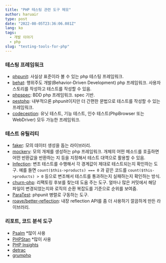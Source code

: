 ```yaml
---
title: "PHP 테스팅 관련 도구 메모"
author: haruair
type: post
date: "2022-08-05T23:36:06.081Z"
lang: ko
tags:
  - 개발 이야기
  - php
slug: "testing-tools-for-php"
---
```


### 테스팅 프레임워크

- [phpunit](https://phpunit.de/): 사실상 표준이라 볼 수 있는 php 테스팅 프레임워크.
- [behat](https://docs.behat.org/en/latest/index.html): 행위주도 개발(Behavior-Driven Development) php 프레임워크. 사용자 스토리를 작성하고 테스트를 작성할 수 있음.
- [phpspec](http://phpspec.net/en/stable/): BDD php 프레임워크. spec 기반.
- [pestphp](https://pestphp.com/): 내부적으론 phpunit이지만 더 간편한 문법으로 테스트를 작성할 수 있는 프레임워크.
- [codeception](https://codeception.com/): 유닛 테스트, 기능 테스트, 인수 테스트(PhpBrowser 또는 WebDriver) 모두 가능한 프레임워크.

### 테스트 유틸리티

- [faker](https://github.com/FakerPHP/Faker): 모의 데이터 생성을 돕는 라이브러리.
- [mockery](https://github.com/mockery/mockery): 모의 개체를 생성하는 php 프레임워크. 개체의 어떤 메소드를 호출하면 어떤 반환값을 반환하는 지 등을 지정해서 테스트 대역으로 활용할 수 있음.
- [Infection](https://infection.github.io/): 변조 테스트를 수행해서 각 경계값이 제대로 테스트되는지 확인하는 도구. 예를 들면 `count($this->products) === 0` 과 같은 코드를 `count($this->products) > 0` 등으로 변조해서 테스트를 통과하는지 실패하는지 확인하는 방식.
- [churn-php](https://github.com/bmitch/churn-php): 리팩토링 후보를 찾는데 도움 주는 도구. 얼마나 많은 커밋에서 해당 파일이 변경되었는지와 로직의 순환 복잡도를 기준으로 순위를 보여줌. 
- [ParaTest](https://github.com/paratestphp/paratest): phpunit 병렬로 구동하는 도구.
- [roave/better-reflection](https://github.com/Roave/BetterReflection): 내장 reflection API를 좀 더 사용하기 깔끔하게 만든 라이브러리.

### 리포트, 코드 분석 도구

- [Psalm](https://psalm.dev/) *많이 사용
- [PHPStan](https://phpstan.org/) *많이 사용
- [PHP Insights](https://phpinsights.com/)
- [detrac](https://github.com/qossmic/deptrac)
- [grumphp](https://github.com/phpro/grumphp)
